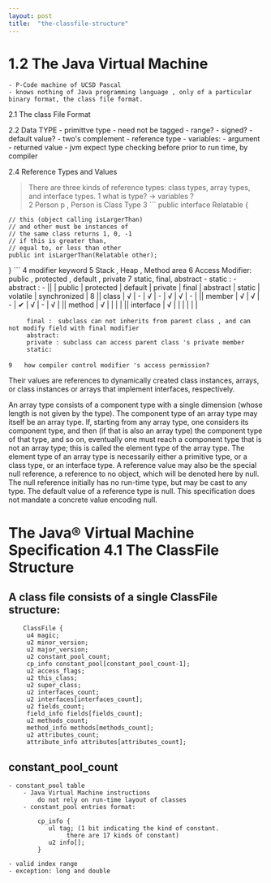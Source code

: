 ```yaml
---
layout: post
title:  "the-classfile-structure"
---
```


# 1.2 The Java Virtual Machine		
	- P-Code machine of UCSD Pascal
	- knows nothing of Java programming language , only of a particular binary format, the class file format. 
	 
2.1 The class File Format

2.2 Data TYPE
	- primittve type 
		- need not be tagged
		- range? 
		- signed?
		- default value? 
		- two's complement
	- reference type
	- variables: 
	- argument
	- returned value
	- jvm expect type checking before prior to run time, by compiler

2.4 Reference Types and Values
   > There are three kinds of reference types: class types, array types, and interface types. 
		1 what is type?  -> variables ?  
		2 Person p , Person is Class Type 
		3 ```
			public interface Relatable {
        
    // this (object calling isLargerThan)
    // and other must be instances of 
    // the same class returns 1, 0, -1 
    // if this is greater than, 
    // equal to, or less than other
    public int isLargerThan(Relatable other);
}
		  ```
      4 modifier keyword 
	  5 Stack , Heap , Method area
	  6 Access Modifier: public , protected , default , private
	  7 static, final, abstract 
		- static : 
		- abstract : 
		- 
		 ||       | public | protected | default  | private |  final | abstract |  static  |  volatile |  synchronized |
	  8  || class |  √     |    -   	  |  √       |  -	   |	√ 	|   √      |    -     |
		 || member | √     |    √	  |  -       |   ✔	   |    √   |   -      |    √	  |
		 || method | √     |   		  |          |  	   |
		 || interface | √  |   		  |        	 |  	   |		| 		   |
		 
		 
		 final :　subclass can not inherits from parent class , and can not modify field with final modifier
		 abstract: 
		 private : subclass can access parent class 's private member
		 static:
		 
	9　　how compiler control modifier 's access permission?
   Their values are references to dynamically created class instances, arrays, or
class instances or arrays that implement interfaces, respectively.

An array type consists of a component type with a single dimension (whose length
is not given by the type). The component type of an array type may itself be an array
type. If, starting from any array type, one considers its component type, and then
(if that is also an array type) the component type of that type, and so on, eventually
one must reach a component type that is not an array type; this is called the element
type of the array type. The element type of an array type is necessarily either a
primitive type, or a class type, or an interface type.
A reference value may also be the special null reference, a reference to no object,
which will be denoted here by null. The null reference initially has no run-time
type, but may be cast to any type. The default value of a reference type is null.
This specification does not mandate a concrete value encoding null.
	
# The Java® Virtual Machine Specification 4.1 The ClassFile Structure

## A class file consists of a single ClassFile structure:
```
	ClassFile {
	 u4 magic;
	 u2 minor_version;
	 u2 major_version;
	 u2 constant_pool_count;
	 cp_info constant_pool[constant_pool_count-1];
	 u2 access_flags;
	 u2 this_class;
	 u2 super_class;
	 u2 interfaces_count;
	 u2 interfaces[interfaces_count];
	 u2 fields_count;
	 field_info fields[fields_count];
	 u2 methods_count;
	 method_info methods[methods_count];
	 u2 attributes_count;
	 attribute_info attributes[attributes_count];
 ```

## constant_pool_count
	- constant_pool table 
		- Java Virtual Machine instructions 
			do not rely on run-time layout of classes		
		- constant_pool entries format:
		
			cp_info {
			   ul tag; (1 bit indicating the kind of constant. 
					there are 17 kinds of constant)
			   u2 info[];
			}
			
	- valid index range
	- exception: long and double

<br/>	

